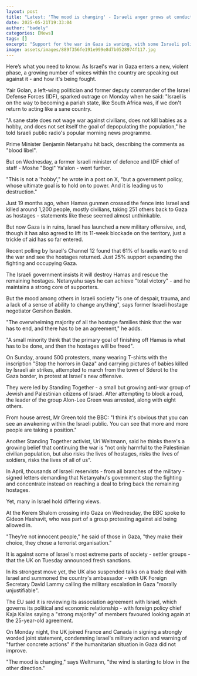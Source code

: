 ```yaml
---
layout: post
title: "Latest: 'The mood is changing' - Israeli anger grows at conduct of war"
date: 2025-05-21T19:33:04
author: "badely"
categories: [News]
tags: []
excerpt: "Support for the war in Gaza is waning, with some Israeli political and military figures criticising the conflict in recent days."
image: assets/images/889f356fe191e999e8d7b0528974f117.jpg
---
```


Here’s what you need to know: As Israel's war in Gaza enters a new, violent phase, a growing number of voices within the country are speaking out against it - and how it's being fought.

Yair Golan, a left-wing politician and former deputy commander of the Israel Defense Forces (IDF), sparked outrage on Monday when he said: "Israel is on the way to becoming a pariah state, like South Africa was, if we don't return to acting like a sane country.

"A sane state does not wage war against civilians, does not kill babies as a hobby, and does not set itself the goal of depopulating the population," he told Israeli public radio's popular morning news programme.

Prime Minister Benjamin Netanyahu hit back, describing the comments as "blood libel".

But on Wednesday, a former Israeli minister of defence and IDF chief of staff - Moshe "Bogi" Ya'alon - went further.

"This is not a 'hobby'," he wrote in a post on X, "but a government policy, whose ultimate goal is to hold on to power. And it is leading us to destruction."

Just 19 months ago, when Hamas gunmen crossed the fence into Israel and killed around 1,200 people, mostly civilians, taking 251 others back to Gaza as hostages - statements like these seemed almost unthinkable.

But now Gaza is in ruins, Israel has launched a new military offensive, and, though it has also agreed to lift its 11-week blockade on the territory, just a trickle of aid has so far entered.

Recent polling by Israel's Channel 12 found that 61% of Israelis want to end the war and see the hostages returned. Just 25% support expanding the fighting and occupying Gaza. 

The Israeli government insists it will destroy Hamas and rescue the remaining hostages. Netanyahu says he can achieve "total victory" - and he maintains a strong core of supporters.

But the mood among others in Israeli society "is one of despair, trauma, and a lack of a sense of ability to change anything", says former Israeli hostage negotiator Gershon Baskin.

"The overwhelming majority of all the hostage families think that the war has to end, and there has to be an agreement," he adds.

"A small minority think that the primary goal of finishing off Hamas is what has to be done, and then the hostages will be freed".

On Sunday, around 500 protesters, many wearing T-shirts with the inscription "Stop the horrors in Gaza" and carrying pictures of babies killed by Israeli air strikes, attempted to march from the town of Sderot to the Gaza border, in protest at Israel's new offensive.

They were led by Standing Together - a small but growing anti-war group of Jewish and Palestinian citizens of Israel. After attempting to block a road, the leader of the group Alon-Lee Green was arrested, along with eight others.

From house arrest, Mr Green told the BBC: "I think it's obvious that you can see an awakening within the Israeli public. You can see that more and more people are taking a position."

Another Standing Together activist, Uri Weltmann, said he thinks there's a growing belief that continuing the war is "not only harmful to the Palestinian civilian population, but also risks the lives of hostages, risks the lives of soldiers, risks the lives of all of us".

In April, thousands of Israeli reservists - from all branches of the military - signed letters demanding that Netanyahu's government stop the fighting and concentrate instead on reaching a deal to bring back the remaining hostages.

Yet, many in Israel hold differing views.

At the Kerem Shalom crossing into Gaza on Wednesday, the BBC spoke to Gideon Hashavit, who was part of a group protesting against aid being allowed in.

"They're not innocent people," he said of those in Gaza, "they make their choice, they chose a terrorist organisation."

It is against some of Israel's most extreme parts of society - settler groups - that the UK on Tuesday announced fresh sanctions.

In its strongest move yet, the UK also suspended talks on a trade deal with Israel and summoned the country's ambassador - with UK Foreign Secretary David Lammy calling the military escalation in Gaza "morally unjustifiable".

The EU said it is reviewing its association agreement with Israel, which governs its political and economic relationship - with foreign policy chief Kaja Kallas saying a "strong majority" of members favoured looking again at the 25-year-old agreement.

On Monday night, the UK joined France and Canada in signing a strongly worded joint statement, condemning Israel's military action and warning of "further concrete actions" if the humanitarian situation in Gaza did not improve.

"The mood is changing," says Weltmann, "the wind is starting to blow in the other direction."

